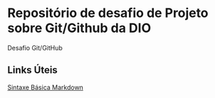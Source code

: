 # Repositório de desafio de Projeto sobre Git/Github da DIO
Desafio Git/GitHub


## Links Úteis
[Sintaxe Básica Markdown](hhtps://www.markdownguide.org/basic-syntax/)
